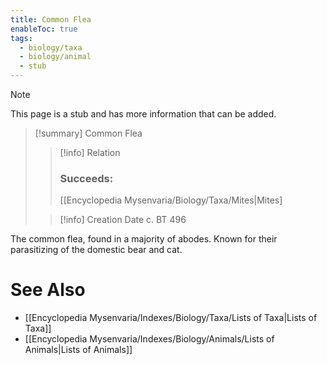 ```yaml
---
title: Common Flea
enableToc: true
tags:
  - biology/taxa
  - biology/animal
  - stub
---
```


> [!note]
> This page is a stub and has more information that can be added.

> [!summary] Common Flea
> > [!info] Relation
> > ### Succeeds:
> > [[Encyclopedia Mysenvaria/Biology/Taxa/Mites|Mites]
>
> > [!info] Creation Date
> > c. BT 496

The common flea, found in a majority of abodes. Known for their parasitizing of the domestic bear and cat.

# See Also
- [[Encyclopedia Mysenvaria/Indexes/Biology/Taxa/Lists of Taxa|Lists of Taxa]]
- [[Encyclopedia Mysenvaria/Indexes/Biology/Animals/Lists of Animals|Lists of Animals]]
